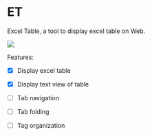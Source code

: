 # ET

Excel Table, a tool to display excel table on Web.

![](https://oss.sunnytype.com/img/et/et-icon.png)

Features:
- [x] Display excel table
- [x] Display text view of table
- [ ] Tab navigation
- [ ] Tab folding
- [ ] Tag organization

